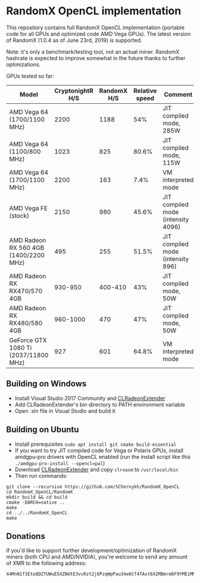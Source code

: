 # RandomX OpenCL implementation

This repository contains full RandomX OpenCL implementation (portable code for all GPUs and optimized code AMD Vega GPUs). The latest version of RandomX (1.0.4 as of June 23rd, 2019) is supported.

Note: it's only a benchmark/testing tool, not an actual miner. RandomX hashrate is expected to improve somewhat in the future thanks to further optimizations.

GPUs tested so far:

Model|CryptonightR H/S|RandomX H/S|Relative speed|Comment
-----|---------------|-----------|---------------|-------
AMD Vega 64 (1700/1100 MHz)|2200|1188|54%|JIT compiled mode, 285W
AMD Vega 64 (1100/800 MHz)|1023|825|80.6%|JIT compiled mode, 115W
AMD Vega 64 (1700/1100 MHz)|2200|163|7.4%|VM interpreted mode
AMD Vega FE (stock)|2150|980|45.6%|JIT compiled mode (intensity 4096)
AMD Radeon RX 560 4GB (1400/2200 MHz)|495|255|51.5%|JIT compiled mode (intensity 896)
AMD Radeon RX RX470/570 4GB|930-950|400-410|43%|JIT compiled mode, 50W
AMD Radeon RX RX480/580 4GB|960-1000|470|47%|JIT compiled mode, 50W
GeForce GTX 1080 Ti (2037/11800 MHz)|927|601|64.8%|VM interpreted mode

## Building on Windows

- Install Visual Studio 2017 Community and [CLRadeonExtender](https://github.com/CLRX/CLRX-mirror/releases)
- Add CLRadeonExtender's bin directory to PATH environment variable
- Open .sln file in Visual Studio and build it

## Building on Ubuntu

- Install prerequisites `sudo apt install git cmake build-essential`
- If you want to try JIT compiled code for Vega or Polaris GPUs, install amdgpu-pro drivers with OpenCL enabled (run the install script like this `./amdgpu-pro-install --opencl=pal`)
- Download [CLRadeonExtender](https://github.com/CLRX/CLRX-mirror/releases) and copy `clrxasm` to `/usr/local/bin`
- Then run commands:
```
git clone --recursive https://github.com/SChernykh/RandomX_OpenCL
cd RandomX_OpenCL/RandomX
mkdir build && cd build
cmake -DARCH=native ..
make
cd ../../RandomX_OpenCL
make
```

## Donations

If you'd like to support further development/optimization of RandomX miners (both CPU and AMD/NVIDIA), you're welcome to send any amount of XMR to the following address:

```
44MnN1f3Eto8DZYUWuE5XZNUtE3vcRzt2j6PzqWpPau34e6Cf4fAxt6X2MBmrm6F9YMEiMNjN6W4Shn4pLcfNAja621jwyg
```
